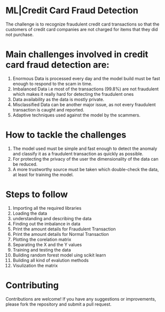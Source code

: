 # ML|Credit Card Fraud Detection
The challenge is to recognize fraudulent credit card transactions so that the customers of credit card companies are not charged for items that they did not purchase.

# Main challenges involved in credit card fraud detection are:
1. Enormous Data is processed every day and the model build must be fast enough to respond to the scam in time.
2. Imbalanced Data i.e most of the transactions (99.8%) are not fraudulent which makes it really hard for detecting the fraudulent ones
3. Data availability as the data is mostly private.
4. Misclassified Data can be another major issue, as not every fraudulent transaction is caught and reported.
5. Adaptive techniques used against the model by the scammers.

# How to tackle the challenges
1. The model used must be simple and fast enough to detect the anomaly and classify it as a fraudulent transaction as quickly as possible.
2. For protecting the privacy of the user the dimensionality of the data can be reduced.
3. A more trustworthy source must be taken which double-check the data, at least for training the model.

# Steps to follow 
1. Importing all the required libraries
2. Loading the data
3. understanding and describing the data
4. Finding out the imbalance in data
5. Print the amount details for Fraudulent Transaction
6. Print the amount details for Normal Transaction
7. Plotting the corelation matrix
8. Separating the X and the Y values
9. Training and testing the data
10. Building random forest model uing scikit learn
11. Building all kind of evalution methods
12. Visulization the matrix

# Contributing
Contributions are welcome! If you have any suggestions or improvements, please fork the repository and submit a pull request.

